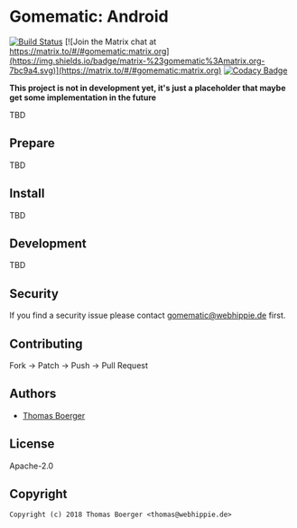 # Gomematic: Android

[![Build Status](https://cloud.drone.io/api/badges/gomematic/gomematic-android/status.svg)](https://cloud.drone.io/gomematic/gomematic-android)
[![Join the Matrix chat at https://matrix.to/#/#gomematic:matrix.org](https://img.shields.io/badge/matrix-%23gomematic%3Amatrix.org-7bc9a4.svg)](https://matrix.to/#/#gomematic:matrix.org)
[![Codacy Badge](https://api.codacy.com/project/badge/Grade/10f695d30f884896be2a170fa4db7757)](https://www.codacy.com/app/gomematic/gomematic-android?utm_source=github.com&amp;utm_medium=referral&amp;utm_content=gomematic/gomematic-android&amp;utm_campaign=Badge_Grade)

**This project is not in development yet, it's just a placeholder that maybe get some implementation in the future**

TBD


## Prepare

TBD


## Install

TBD


## Development

TBD


## Security

If you find a security issue please contact gomematic@webhippie.de first.


## Contributing

Fork -> Patch -> Push -> Pull Request


## Authors

* [Thomas Boerger](https://github.com/tboerger)


## License

Apache-2.0


## Copyright

```
Copyright (c) 2018 Thomas Boerger <thomas@webhippie.de>
```
